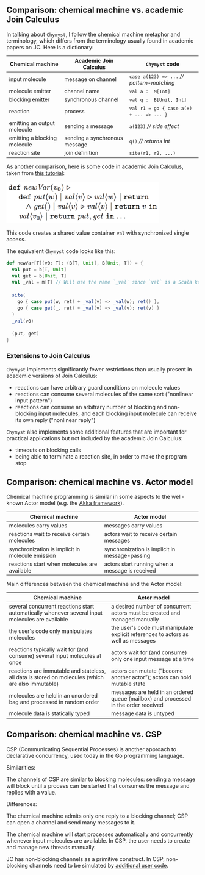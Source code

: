 <link href="{{ site.github.url }}/tables.css" rel="stylesheet" />

## Comparison: chemical machine vs. academic Join Calculus

In talking about `Chymyst`, I follow the chemical machine metaphor and terminology, which differs from the terminology usually found in academic papers on JC.
Here is a dictionary:

| Chemical machine  | Academic Join Calculus | `Chymyst` code |
|---|---|---|
| input molecule | message on channel | `case a(123) => ...` _// pattern-matching_ |
| molecule emitter | channel name | `val a :  M[Int]` |
| blocking emitter | synchronous channel | `val q :  B[Unit, Int]` |
| reaction | process | `val r1 = go { case a(x) + ... => ... }` |
| emitting an output molecule | sending a message | `a(123)` _// side effect_ |
| emitting a blocking molecule | sending a synchronous message | `q()` _// returns Int_ |
| reaction site | join definition | `site(r1, r2, ...)` |

As another comparison, here is some code in academic Join Calculus, taken from [this tutorial](http://research.microsoft.com/en-us/um/people/fournet/papers/join-tutorial.pdf):

<img alt="def newVar(v0) def put(w) etc." src="docs/academic_join_calculus_2.png" width="400" />

This code creates a shared value container `val` with synchronized single access.

The equivalent `Chymyst` code looks like this:

```scala
def newVar[T](v0: T): (B[T, Unit], B[Unit, T]) = {
  val put = b[T, Unit] 
  val get = b[Unit, T]
  val _val = m[T] // Will use the name `_val` since `val` is a Scala keyword.
  
  site(
    go { case put(w, ret) + _val(v) => _val(w); ret() },
    go { case get(_, ret) + _val(v) => _val(v); ret(v) }
  )
  _val(v0)
  
  (put, get)
}

```

### Extensions to Join Calculus

`Chymyst` implements significantly fewer restrictions than usually present in academic versions of Join Calculus:

- reactions can have arbitrary guard conditions on molecule values
- reactions can consume several molecules of the same sort ("nonlinear input pattern")
- reactions can consume an arbitrary number of blocking and non-blocking input molecules, and each blocking input molecule can receive its own reply ("nonlinear reply")

`Chymyst` also implements some additional features that are important for practical applications but not included by the academic Join Calculus:

- timeouts on blocking calls
- being able to terminate a reaction site, in order to make the program stop


## Comparison: chemical machine vs. Actor model

Chemical machine programming is similar in some aspects to the well-known Actor model (e.g. the [Akka framework](https://github.com/akka/akka)).

| Chemical machine | Actor model |
|---|---|
| molecules carry values | messages carry values | 
| reactions wait to receive certain molecules | actors wait to receive certain messages | 
| synchronization is implicit in molecule emission | synchronization is implicit in message-passing | 
| reactions start when molecules are available | actors start running when a message is received |

Main differences between the chemical machine and the Actor model:

| Chemical machine | Actor model |
|---|---|
| several concurrent reactions start automatically whenever several input molecules are available | a desired number of concurrent actors must be created and managed manually |
| the user's code only manipulates molecules | the user's code must manipulate explicit references to actors as well as messages |
| reactions typically wait for (and consume) several input molecules at once | actors wait for (and consume) only one input message at a time |
| reactions are immutable and stateless, all data is stored on molecules (which are also immutable) | actors can mutate (“become another actor”); actors can hold mutable state |
| molecules are held in an unordered bag and processed in random order | messages are held in an ordered queue (mailbox) and processed in the order received |
| molecule data is statically typed | message data is untyped |

## Comparison: chemical machine vs. CSP

CSP (Communicating Sequential Processes) is another approach to declarative concurrency, used today in the Go programming language.

Similarities:

The channels of CSP are similar to blocking molecules: sending a message will block until a process can be started that consumes the message and replies with a value.

Differences:

The chemical machine admits only one reply to a blocking channel; CSP can open a channel and send many messages to it.

The chemical machine will start processes automatically and concurrently whenever input molecules are available.
In CSP, the user needs to create and manage new threads manually.

JC has non-blocking channels as a primitive construct.
In CSP, non-blocking channels need to be simulated by [additional user code](https://gobyexample.com/non-blocking-channel-operations).


